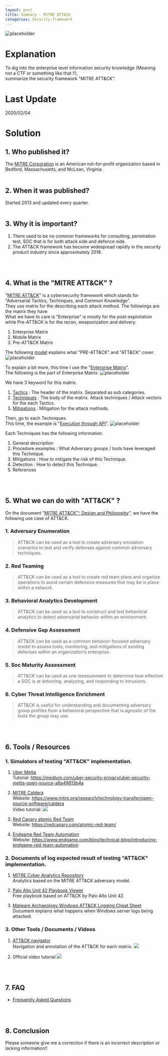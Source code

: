 ```yaml
---
layout: post
title: Summary - MITRE ATT&CK
categories: Security-framework
---
```


![placeholder](https://inar1.github.io/public/images/2020-02-04/mitre_attack_matrix.png)

# Explanation
To dig into the enterprise level information security knowledge (Meaning not a CTF or something like that !!),<br>
summarize the security framework "MITRE ATT&CK".

# Last Update
2020/02/04

# Solution
## 1. Who published it?
The <a href="https://www.mitre.org/">MITRE Corporation</a> is an American not-for-profit organization based in Bedford, Massachusetts, and McLean, Virginia.
<br>
<br>


## 2. When it was published?
Started 2013 and updated every quarter.
<br>
<br>


## 3. Why it is important?
1. There used to be no common frameworks for consulting, penetration test, SOC that is for both attack side and defence side.
2. The ATT&CK framework has become widespread rapidly in the security product industry since approximately 2018.
<br>
<br>


## 4. What is the "MITRE ATT&CK" ?
"<a href="https://attack.mitre.org/">MITRE ATT&CK</a>" is a cybersecurity framework which stands for "Adversarial Tactics, Techniques, and Common Knowledge".<br>
They use matrix for the describing each attack method. The followings are the matrix they have<br>
What we have to care is "Enterprise" is mostly for the post-exploitation while Pre-ATT&CK is for the recon, weaponization and delivery.
1. Enterprise Matrix
2. Mobile Matrix
3. Pre-ATT&CK Matrix

The following <a href="https://attack.mitre.org/resources/enterprise-introduction/">model</a> explains what "PRE-ATT&CK" and "ATT&CK" cover.
![placeholder](https://inar1.github.io/public/images/2020-02-04/enterprise-pre-lifecycle.png)

To explain a bit more, this time I use the "<a href="https://attack.mitre.org/matrices/enterprise/">Enterprise Matrix</a>".<br>
The following is the part of Enterprise Matrix.
![placeholder](https://inar1.github.io/public/images/2020-02-04/2020-02-01-16-07-53.png)

We have 3 keyword for this matrix.
1. <a href="https://attack.mitre.org/tactics/enterprise/">Tactics</a> : The header of the matrix. Separated as sub categories.
2. <a href="https://attack.mitre.org/techniques/enterprise/">Techniques</a> : The body of the matrix. Attack techniques / Attack vectors for the each Tactics.
3. <a href="https://attack.mitre.org/mitigations/enterprise/">Mitigations</a> : Mitigation for the attack methods.

Then, go to each Techniques.<br>
This time, the example is "<a href="https://attack.mitre.org/techniques/T1106/">Execution through API</a>".
![placeholder](https://inar1.github.io/public/images/2020-02-04/2020-02-03-21-04-24.png)

Each Techniques has the following information.
1. General description
2. Procedure examples : What Adversary groups / tools have leveraged this Technique.
3. Mitigations : How to mitigate the risk of this Technique.
4. Detection : How to detect this Technique.
5. References
<br>
<br>


## 5. What we can do with "ATT&CK" ?
On the document "<a href="https://www.mitre.org/sites/default/files/publications/pr-18-0944-11-mitre-attack-design-and-philosophy.pdf">MITRE ATT&CK™: Design and Philosophy</a>", we have the following use case of ATT&CK.
### 1. Adversary Enumeration
> ATT&CK can be used as a tool to create adversary emulation scenarios to test and verify defenses against common adversary techniques.  

### 2. Red Teaming
> ATT&CK can be used as a tool to create red team plans and organize operations to avoid certain defensive measures that may be in place within a network. 

### 3. Behavioral Analytics Development
> ATT&CK can be used as a tool to construct and test behavioral analytics to detect adversarial behavior within an environment.

### 4. Defensive Gap Assessment
> ATT&CK can be used as a common behavior-focused adversary model to assess tools, monitoring, and mitigations of existing defenses within an organization’s enterprise.

### 5. Soc Maturity Assessment
> ATT&CK can be used as one measurement to determine how effective a SOC is at detecting, analyzing, and responding to intrusions.

### 6. Cyber Threat Intelligence Enrichment
> ATT&CK is useful for understanding and documenting adversary group profiles from a behavioral perspective that is agnostic of the tools the group may use.
<br>
<br>


## 6. Tools / Resources
### 1. Simulators of testing "ATT&CK" implementation.
1. <a href="https://github.com/uber-common/metta">Uber Metta</a><br>
Tutorial: <a href="https://medium.com/uber-security-privacy/uber-security-metta-open-source-a8a49613b4a">https://medium.com/uber-security-privacy/uber-security-metta-open-source-a8a49613b4a</a>

2. <a href="https://github.com/mitre/caldera">MITRE Caldera</a><br>
Website: <a href="https://www.mitre.org/research/technology-transfer/open-source-software/caldera">https://www.mitre.org/research/technology-transfer/open-source-software/caldera</a><br>
Video tutorial: 
[![](https://img.youtube.com/vi/xjDrWStR68E/0.jpg)](https://www.youtube.com/watch?v=xjDrWStR68E) 

3. <a href="https://github.com/redcanaryco/atomic-red-team">Red Canary atomic Red Team</a><br>
Website: <a href="https://redcanary.com/atomic-red-team/">https://redcanary.com/atomic-red-team/</a>

4. <a href="https://github.com/endgameinc/RTA">Endgame Red Team Automation</a><br>
Website: <a href="https://www.endgame.com/blog/technical-blog/introducing-endgame-red-team-automation">https://www.endgame.com/blog/technical-blog/introducing-endgame-red-team-automation</a>

### 2. Documents of log expected result of testing "ATT&CK" implementation.
1. <a href="https://car.mitre.org/">MITRE Cyber Analytics Repository</a><br>
Analytics based on the MITRE ATT&CK adversary model.

2. <a href="https://pan-unit42.github.io/playbook_viewer/">Palo Alto Unit 42 Playbook Viewer</a><br>
Free playbook based on ATT&CK by Palo Alto Unit 42.

3. <a href="https://static1.squarespace.com/static/552092d5e4b0661088167e5c/t/5b8f091c0ebbe8644d3a886c/1536100639356/Windows+ATT%26CK_Logging+Cheat+Sheet_ver_Sept_2018.pdf">Malware Archaeology Windows ATT&CK Logging Cheat Sheet</a><br>
Document explains what happens when Windows server logs being attacked.

### 3. Other Tools / Documents / Videos
1. <a href="https://mitre-attack.github.io/attack-navigator/">ATT&CK navigator</a><br>
Navigation and annotation of the ATT&CK for each matrix.
[![](https://img.youtube.com/vi/pcclNdwG8Vs/0.jpg)](https://www.youtube.com/watch?v=pcclNdwG8Vs)

2. Official video tutorial
[![](https://img.youtube.com/vi/EsvUUCrbhIE/0.jpg)](https://www.youtube.com/watch?v=EsvUUCrbhIE)
<br>
<br>


## 7. FAQ
* <a href="https://attack.mitre.org/resources/getting-started/">Frequently Asked Questions</a>
<br>
<br>


## 8. Conclusion

Please someone give me a correction if there is an incorrect description or lacking information!!

